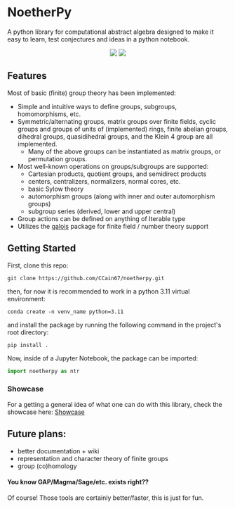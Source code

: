 # NoetherPy
A python library for computational abstract algebra designed to make it easy to learn, test conjectures and ideas in a python notebook. 

<div align=center>
  <a href="https://github.com/CCain67/noetherpy/actions/workflows/test.yml"><img src="https://github.com/CCain67/noetherpy/actions/workflows/test.yml/badge.svg"></a>
  <a href="https://github.com/CCain67/noetherpy/actions/workflows/pylint.yml"><img src="https://github.com/CCain67/noetherpy/actions/workflows/pylint.yml/badge.svg"></a>
</div>

## Features
Most of basic (finite) group theory has been implemented: 
- Simple and intuitive ways to define groups, subgroups, homomorphisms, etc. 
- Symmetric/alternating groups, matrix groups over finite fields, cyclic groups and groups of units of (implemented) rings, finite abelian groups, dihedral groups, quasidihedral groups, and the Klein 4 group are all implemented.
  - Many of the above groups can be instantiated as matrix groups, or permutation groups.
- Most well-known operations on groups/subgroups are supported:
  - Cartesian products, quotient groups, and semidirect products
  - centers, centralizers, normalizers, normal cores, etc.
  - basic Sylow theory 
  - automorphism groups (along with inner and outer automorphism groups)
  - subgroup series (derived, lower and upper central)
- Group actions can be defined on anything of Iterable type
- Utilizes the [galois](https://github.com/mhostetter/galois) package for finite field / number theory support 

## Getting Started

First, clone this repo:
```
git clone https://github.com/CCain67/noetherpy.git
```
then, for now it is recommended to work in a python 3.11 virtual environment:
```
conda create -n venv_name python=3.11
```
and install the package by running the following command in the project's root directory:
```
pip install .
```
Now, inside of a Jupyter Notebook, the package can be imported:
```python
import noetherpy as ntr
```

### Showcase

For a getting a general idea of what one can do with this library, check the showcase here:
[Showcase](showcase/)

## Future plans:
- better documentation + wiki
- representation and character theory of finite groups
- group (co)homology

#### You know GAP/Magma/Sage/etc. exists right??
Of course! Those tools are certainly better/faster, this is just for fun.

